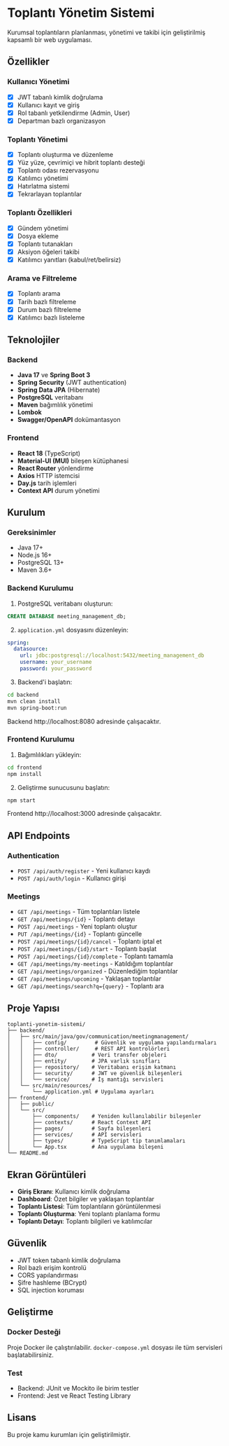 # Toplantı Yönetim Sistemi

Kurumsal toplantıların planlanması, yönetimi ve takibi için geliştirilmiş kapsamlı bir web uygulaması.

## Özellikler

### Kullanıcı Yönetimi
- [x] JWT tabanlı kimlik doğrulama
- [x] Kullanıcı kayıt ve giriş
- [x] Rol tabanlı yetkilendirme (Admin, User)
- [x] Departman bazlı organizasyon

### Toplantı Yönetimi
- [x] Toplantı oluşturma ve düzenleme
- [x] Yüz yüze, çevrimiçi ve hibrit toplantı desteği
- [x] Toplantı odası rezervasyonu
- [x] Katılımcı yönetimi
- [x] Hatırlatma sistemi
- [x] Tekrarlayan toplantılar

### Toplantı Özellikleri
- [x] Gündem yönetimi
- [x] Dosya ekleme
- [x] Toplantı tutanakları
- [x] Aksiyon öğeleri takibi
- [x] Katılımcı yanıtları (kabul/ret/belirsiz)

### Arama ve Filtreleme
- [x] Toplantı arama
- [x] Tarih bazlı filtreleme
- [x] Durum bazlı filtreleme
- [x] Katılımcı bazlı listeleme

## Teknolojiler

### Backend
- **Java 17** ve **Spring Boot 3**
- **Spring Security** (JWT authentication)
- **Spring Data JPA** (Hibernate)
- **PostgreSQL** veritabanı
- **Maven** bağımlılık yönetimi
- **Lombok** 
- **Swagger/OpenAPI** dokümantasyon

### Frontend
- **React 18** (TypeScript)
- **Material-UI (MUI)** bileşen kütüphanesi
- **React Router** yönlendirme
- **Axios** HTTP istemcisi
- **Day.js** tarih işlemleri
- **Context API** durum yönetimi

## Kurulum

### Gereksinimler
- Java 17+
- Node.js 16+
- PostgreSQL 13+
- Maven 3.6+

### Backend Kurulumu

1. PostgreSQL veritabanı oluşturun:
```sql
CREATE DATABASE meeting_management_db;
```

2. `application.yml` dosyasını düzenleyin:
```yaml
spring:
  datasource:
    url: jdbc:postgresql://localhost:5432/meeting_management_db
    username: your_username
    password: your_password
```

3. Backend'i başlatın:
```bash
cd backend
mvn clean install
mvn spring-boot:run
```

Backend http://localhost:8080 adresinde çalışacaktır.

### Frontend Kurulumu

1. Bağımlılıkları yükleyin:
```bash
cd frontend
npm install
```

2. Geliştirme sunucusunu başlatın:
```bash
npm start
```

Frontend http://localhost:3000 adresinde çalışacaktır.

## API Endpoints

### Authentication
- `POST /api/auth/register` - Yeni kullanıcı kaydı
- `POST /api/auth/login` - Kullanıcı girişi

### Meetings
- `GET /api/meetings` - Tüm toplantıları listele
- `GET /api/meetings/{id}` - Toplantı detayı
- `POST /api/meetings` - Yeni toplantı oluştur
- `PUT /api/meetings/{id}` - Toplantı güncelle
- `POST /api/meetings/{id}/cancel` - Toplantı iptal et
- `POST /api/meetings/{id}/start` - Toplantı başlat
- `POST /api/meetings/{id}/complete` - Toplantı tamamla
- `GET /api/meetings/my-meetings` - Katıldığım toplantılar
- `GET /api/meetings/organized` - Düzenlediğim toplantılar
- `GET /api/meetings/upcoming` - Yaklaşan toplantılar
- `GET /api/meetings/search?q={query}` - Toplantı ara

## Proje Yapısı

```
toplanti-yonetim-sistemi/
├── backend/
│   ├── src/main/java/gov/communication/meetingmanagement/
│   │   ├── config/         # Güvenlik ve uygulama yapılandırmaları
│   │   ├── controller/     # REST API kontrolörleri
│   │   ├── dto/           # Veri transfer objeleri
│   │   ├── entity/        # JPA varlık sınıfları
│   │   ├── repository/    # Veritabanı erişim katmanı
│   │   ├── security/      # JWT ve güvenlik bileşenleri
│   │   └── service/       # İş mantığı servisleri
│   └── src/main/resources/
│       └── application.yml # Uygulama ayarları
├── frontend/
│   ├── public/
│   └── src/
│       ├── components/    # Yeniden kullanılabilir bileşenler
│       ├── contexts/      # React Context API
│       ├── pages/         # Sayfa bileşenleri
│       ├── services/      # API servisleri
│       ├── types/         # TypeScript tip tanımlamaları
│       └── App.tsx        # Ana uygulama bileşeni
└── README.md
```

## Ekran Görüntüleri

- **Giriş Ekranı**: Kullanıcı kimlik doğrulama
- **Dashboard**: Özet bilgiler ve yaklaşan toplantılar
- **Toplantı Listesi**: Tüm toplantıların görüntülenmesi
- **Toplantı Oluşturma**: Yeni toplantı planlama formu
- **Toplantı Detayı**: Toplantı bilgileri ve katılımcılar

## Güvenlik

- JWT token tabanlı kimlik doğrulama
- Rol bazlı erişim kontrolü
- CORS yapılandırması
- Şifre hashleme (BCrypt)
- SQL injection koruması

## Geliştirme

### Docker Desteği
Proje Docker ile çalıştırılabilir. `docker-compose.yml` dosyası ile tüm servisleri başlatabilirsiniz.

### Test
- Backend: JUnit ve Mockito ile birim testler
- Frontend: Jest ve React Testing Library

## Lisans

Bu proje kamu kurumları için geliştirilmiştir.
